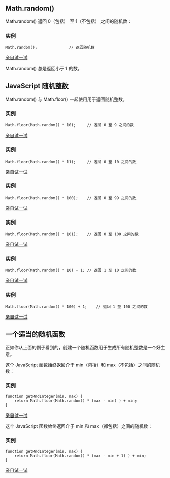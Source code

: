 ## Math.random()

Math.random() 返回 0（包括） 至 1（不包括） 之间的随机数：

### 实例

```
Math.random();				// 返回随机数
```

[亲自试一试](https://www.w3school.com.cn/tiy/t.asp?f=js_random)

Math.random() 总是返回小于 1 的数。

## JavaScript 随机整数

Math.random() 与 Math.floor() 一起使用用于返回随机整数。

### 实例

```
Math.floor(Math.random() * 10);		// 返回 0 至 9 之间的数
```

[亲自试一试](https://www.w3school.com.cn/tiy/t.asp?f=js_random_0_9)

### 实例

```
Math.floor(Math.random() * 11);		// 返回 0 至 10 之间的数
```

[亲自试一试](https://www.w3school.com.cn/tiy/t.asp?f=js_random_0_10)

### 实例

```
Math.floor(Math.random() * 100);	// 返回 0 至 99 之间的数
```

[亲自试一试](https://www.w3school.com.cn/tiy/t.asp?f=js_random_0_99)

### 实例

```
Math.floor(Math.random() * 101);	// 返回 0 至 100 之间的数
```

[亲自试一试](https://www.w3school.com.cn/tiy/t.asp?f=js_random_0_100)

### 实例

```
Math.floor(Math.random() * 10) + 1;	// 返回 1 至 10 之间的数
```

[亲自试一试](https://www.w3school.com.cn/tiy/t.asp?f=js_random_1_10)

### 实例

```
Math.floor(Math.random() * 100) + 1;	// 返回 1 至 100 之间的数
```

[亲自试一试](https://www.w3school.com.cn/tiy/t.asp?f=js_random_1_100)

## 一个适当的随机函数

正如你从上面的例子看到的，创建一个随机函数用于生成所有随机整数是一个好主意。

这个 JavaScript 函数始终返回介于 min（包括）和 max（不包括）之间的随机数：

### 实例

```
function getRndInteger(min, max) {
    return Math.floor(Math.random() * (max - min) ) + min;
}
```

[亲自试一试](https://www.w3school.com.cn/tiy/t.asp?f=js_random_function_1)

这个 JavaScript 函数始终返回介于 min 和 max（都包括）之间的随机数：

### 实例

```
function getRndInteger(min, max) {
    return Math.floor(Math.random() * (max - min + 1) ) + min;
}
```

[亲自试一试](https://www.w3school.com.cn/tiy/t.asp?f=js_random_function_2)